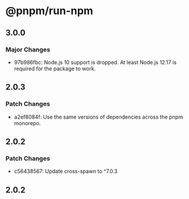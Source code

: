 # @pnpm/run-npm

## 3.0.0

### Major Changes

- 97b986fbc: Node.js 10 support is dropped. At least Node.js 12.17 is required for the package to work.

## 2.0.3

### Patch Changes

- a2ef8084f: Use the same versions of dependencies across the pnpm monorepo.

## 2.0.2

### Patch Changes

- c56438567: Update cross-spawn to ^7.0.3

## 2.0.2

